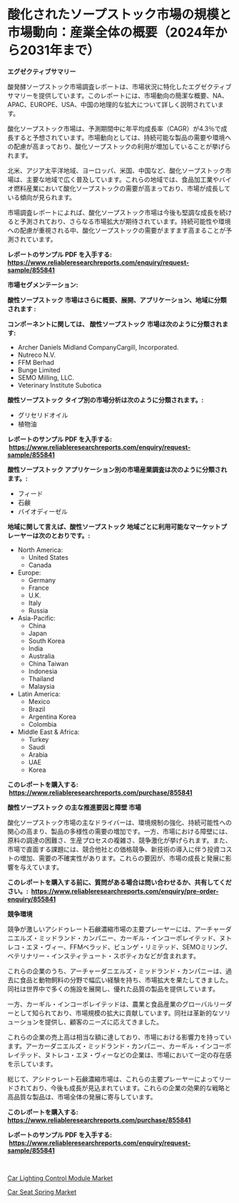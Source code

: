<p><h1>酸化されたソープストック市場の規模と市場動向：産業全体の概要（2024年から2031年まで）</h1></p><p><strong>エグゼクティブサマリー</strong></p>
<p><p>酸発酵ソープストック市場調査レポートは、市場状況に特化したエグゼクティブサマリーを提供しています。このレポートには、市場動向の簡潔な概要、NA、APAC、EUROPE、USA、中国の地理的な拡大について詳しく説明されています。</p><p>酸化ソープストック市場は、予測期間中に年平均成長率（CAGR）が4.3％で成長すると予想されています。市場動向としては、持続可能な製品の需要や環境への配慮が高まっており、酸化ソープストックの利用が増加していることが挙げられます。</p><p>北米、アジア太平洋地域、ヨーロッパ、米国、中国など、酸化ソープストック市場は、主要な地域で広く普及しています。これらの地域では、食品加工業やバイオ燃料産業において酸化ソープストックの需要が高まっており、市場が成長している傾向が見られます。</p><p>市場調査レポートによれば、酸化ソープストック市場は今後も堅調な成長を続けると予測されており、さらなる市場拡大が期待されています。持続可能性や環境への配慮が重視される中、酸化ソープストックの需要がますます高まることが予測されています。</p></p>
<p><strong>レポートのサンプル PDF を入手する: <a href="https://www.reliableresearchreports.com/enquiry/request-sample/855841">https://www.reliableresearchreports.com/enquiry/request-sample/855841</a></strong></p>
<p><strong>市場セグメンテーション:</strong></p>
<p><strong> 酸性ソープストック 市場はさらに概要、展開、アプリケーション、地域に分類されます :</strong></p>
<p><strong>コンポーネントに関しては、 酸性ソープストック 市場は次のように分類されます: &nbsp;</strong></p>
<p><ul><li>Archer Daniels Midland CompanyCargill, Incorporated.</li><li>Nutreco N.V.</li><li>FFM Berhad</li><li>Bunge Limited</li><li>SEMO Milling, LLC.</li><li>Veterinary Institute Subotica</li></ul></p>
<p><strong> 酸性ソープストック タイプ別の市場分析は次のように分類されます。:</strong></p>
<p><ul><li>グリセリドオイル</li><li>植物油</li></ul></p>
<p><strong>レポートのサンプル PDF を入手する: &nbsp;<a href="https://www.reliableresearchreports.com/enquiry/request-sample/855841">https://www.reliableresearchreports.com/enquiry/request-sample/855841</a></strong></p>
<p><strong> 酸性ソープストック アプリケーション別の市場産業調査は次のように分類されます。:</strong></p>
<p><ul><li>フィード</li><li>石鹸</li><li>バイオディーゼル</li></ul></p>
<p><strong>地域に関して言えば、酸性ソープストック 地域ごとに利用可能なマーケットプレーヤーは次のとおりです。:</strong></p>
<p><ul>
    <li>
        North America:
        <ul>
            <li>United States</li>
            <li>Canada</li>
        </ul>
    </li>
    <li>
        Europe:
        <ul>
            <li>Germany</li>
            <li>France</li>
            <li>U.K.</li>
            <li>Italy</li>
            <li>Russia</li>
        </ul>
    </li>
    <li>
        Asia-Pacific:
        <ul>
            <li>China</li>
            <li>Japan</li>
            <li>South Korea</li>
            <li>India</li>
            <li>Australia</li>
            <li>China Taiwan</li>
            <li>Indonesia</li>
            <li>Thailand</li>
            <li>Malaysia</li>
        </ul>
    </li>
    <li>
        Latin America:
        <ul>
            <li>Mexico</li>
            <li>Brazil</li>
            <li>Argentina Korea</li>
            <li>Colombia</li>
        </ul>
    </li>
    <li>
        Middle East & Africa:
        <ul>
            <li>Turkey</li>
            <li>Saudi</li>
            <li>Arabia</li>
            <li>UAE</li>
            <li>Korea</li>
        </ul>
    </li>
    </ul></p>
<p><strong>このレポートを購入する: &nbsp;<a href="https://www.reliableresearchreports.com/purchase/855841">https://www.reliableresearchreports.com/purchase/855841</a></strong></p>
<p><strong>酸性ソープストック の主な推進要因と障壁 市場</strong></p>
<p><p>酸化ソープストック市場の主なドライバーは、環境規制の強化、持続可能性への関心の高まり、製品の多様性の需要の増加です。一方、市場における障壁には、原料の調達の困難さ、生産プロセスの複雑さ、競争激化が挙げられます。また、市場で直面する課題には、競合他社との価格競争、新技術の導入に伴う投資コストの増加、需要の不確実性があります。これらの要因が、市場の成長と発展に影響を与えています。</p></p>
<p><strong>このレポートを購入する前に、質問がある場合は問い合わせるか、共有してください。:&nbsp; <a href="https://www.reliableresearchreports.com/enquiry/pre-order-enquiry/855841">https://www.reliableresearchreports.com/enquiry/pre-order-enquiry/855841</a></strong></p>
<p><strong>競争環境</strong></p>
<p><p>競争が激しいアシドゥレート石鹸濃縮市場の主要プレーヤーには、アーチャーダニエルズ・ミッドランド・カンパニー、カーギル・インコーポレイテッド、ヌトレコ・エヌ・ヴィー、FFMベラッド、ビュンゲ・リミテッド、SEMOミリング、ベテリナリー・インスティテュート・スボティカなどが含まれます。</p><p>これらの企業のうち、アーチャーダニエルズ・ミッドランド・カンパニーは、過去に食品と動物飼料の分野で幅広い経験を持ち、市場拡大を果たしてきました。同社は世界中で多くの施設を展開し、優れた品質の製品を提供しています。</p><p>一方、カーギル・インコーポレイテッドは、農業と食品産業のグローバルリーダーとして知られており、市場規模の拡大に貢献しています。同社は革新的なソリューションを提供し、顧客のニーズに応えてきました。</p><p>これらの企業の売上高は相当な額に達しており、市場における影響力を持っています。アーカーダニエルズ・ミッドランド・カンパニー、カーギル・インコーポレイテッド、ヌトレコ・エヌ・ヴィーなどの企業は、市場において一定の存在感を示しています。</p><p>総じて、アシドゥレート石鹸濃縮市場は、これらの主要プレーヤーによってリードされており、今後も成長が見込まれています。これらの企業の効果的な戦略と高品質な製品は、市場全体の発展に寄与しています。</p></p>
<p><strong>このレポートを購入する: &nbsp; <a href="https://www.reliableresearchreports.com/purchase/855841">https://www.reliableresearchreports.com/purchase/855841</a></strong></p>
<p><strong>レポートのサンプル PDF を入手する: &nbsp;<a href="https://www.reliableresearchreports.com/enquiry/request-sample/855841">https://www.reliableresearchreports.com/enquiry/request-sample/855841</a></strong><strong></strong></p>
<p>&nbsp;</p>
<p><p><a href="https://metal-farmhouse-e95.notion.site/Insights-into-Car-Lighting-Control-Module-Market-Size-Analysing-Market-Share-Trends-and-Growth-fr-0774640f219c4037ad12c082c3301e6c">Car Lighting Control Module Market</a></p><p><a href="https://gratis-rainforest-2ca.notion.site/Car-Seat-Spring-Market-Challenges-Opportunities-and-Growth-Drivers-and-Major-Market-Players-forec-e6aa076488ed4981919c57f062c6d8cc">Car Seat Spring Market</a></p></p>